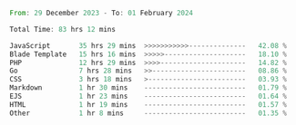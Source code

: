 
<!--START_SECTION:waka-->

```rust
From: 29 December 2023 - To: 01 February 2024

Total Time: 83 hrs 12 mins

JavaScript       35 hrs 29 mins  >>>>>>>>>>>--------------   42.08 %
Blade Template   15 hrs 16 mins  >>>>>--------------------   18.10 %
PHP              12 hrs 29 mins  >>>>---------------------   14.82 %
Go               7 hrs 28 mins   >>-----------------------   08.86 %
CSS              3 hrs 18 mins   >------------------------   03.93 %
Markdown         1 hr 30 mins    -------------------------   01.79 %
EJS              1 hr 23 mins    -------------------------   01.64 %
HTML             1 hr 19 mins    -------------------------   01.57 %
Other            1 hr 8 mins     -------------------------   01.35 %
```

<!--END_SECTION:waka-->
<!---
Abedmuh/Abedmuh is a ✨ special ✨ repository because its `README.md` (this file) appears on your GitHub profile.
You can click the Preview link to take a look at your changes.
--->
